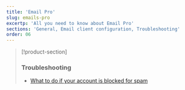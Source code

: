 ```yaml
---
title: 'Email Pro'
slug: emails-pro
excertp: 'All you need to know about Email Pro'
sections: 'General, Email client configuration, Troubleshooting'
order: 06
---
```


> [!product-section]
>
> ### Troubleshooting
>
> - [What to do if your account is blocked for spam](https://docs.ovh.com/ie/en/microsoft-collaborative-solutions/blocked-for-spam/)
>